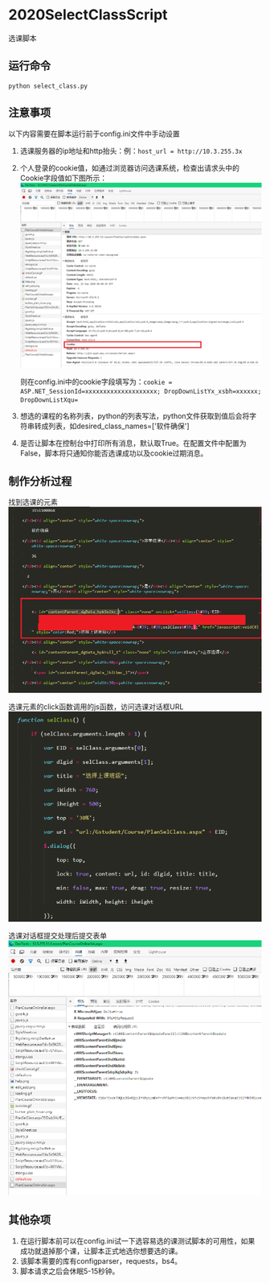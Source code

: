 # 2020SelectClassScript
选课脚本

## 运行命令
```shell
python select_class.py
```

## 注意事项
以下内容需要在脚本运行前于config.ini文件中手动设置

1. 选课服务器的ip地址和http抬头：例：```host_url = http://10.3.255.3x```

2. 个人登录的cookie值，如通过浏览器访问选课系统，检查出请求头中的Cookie字段值如下图所示：
   ![](img/1.png)

   则在config.ini中的cookie字段填写为：```cookie = ASP.NET_SessionId=xxxxxxxxxxxxxxxxxxxx; DropDownListYx_xsbh=xxxxxx; DropDownListXqu=```

3. 想选的课程的名称列表，python的列表写法，python文件获取到值后会将字符串转成列表，如desired_class_names=['软件确保']

4. 是否让脚本在控制台中打印所有消息，默认取True。在配置文件中配置为False，脚本将只通知你能否选课成功以及cookie过期消息。

## 制作分析过程

找到选课的元素
![](img/2.png)

选课元素的click函数调用的js函数，访问选课对话框URL
![](img/3.PNG)

选课对话框提交处理后提交表单
![](img/4.PNG)

## 其他杂项
1. 在运行脚本前可以在config.ini试一下选容易选的课测试脚本的可用性，如果成功就退掉那个课，让脚本正式地选你想要选的课。
2. 该脚本需要的库有configparser，requests，bs4。
3. 脚本请求之后会休眠5-15秒钟。
